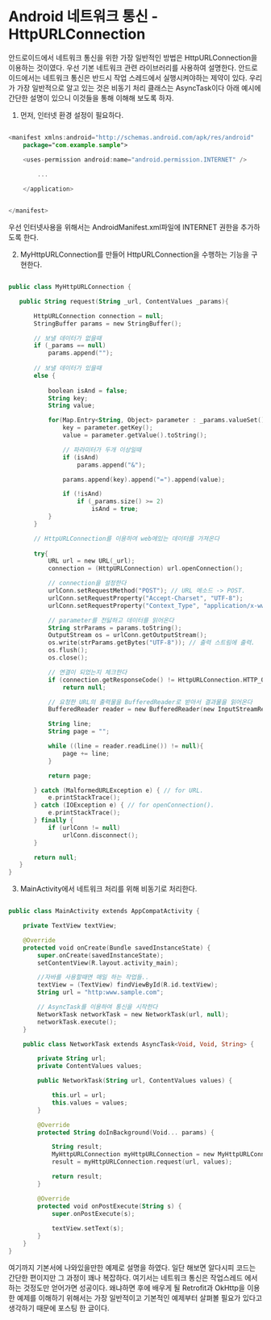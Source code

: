# Android 네트워크 통신 - HttpURLConnection


안드로이드에서 네트워크 통신을 위한 가장 일반적인 방법은 HttpURLConnection을 이용하는 것이였다. 우선 기본 네트워크 관련 라이브러리를 사용하여 설명한다.
안드로이드에서는 네트워크 통신은 반드시 작업 스레드에서 실행시켜야하는 제약이 있다. 우리가 가장 일반적으로 알고 있는 것은 비동기 처리 클래스는 AsyncTask이다 아래 예시에 간단한 설명이 있으니 이것들을 통해 이해해 보도록 하자.




1) 먼저, 인터넷 환경 설정이 필요하다.

```kotlin

<manifest xmlns:android="http://schemas.android.com/apk/res/android"
    package="com.example.sample">

    <uses-permission android:name="android.permission.INTERNET" />

        ...
        
    </application>


</manifest>

```
    
우선 인터넷사용을 위해서는 AndroidManifest.xml파일에 INTERNET 권한을 추가하도록 한다.



2) MyHttpURLConnection를 만들어 HttpURLConnection을 수행하는 기능을 구현한다.

 ```kotlin
 
public class MyHttpURLConnection {

    public String request(String _url, ContentValues _params){

        HttpURLConnection connection = null;
        StringBuffer params = new StringBuffer();

        // 보낼 데이터가 없을때
        if (_params == null)
            params.append("");
            
        // 보낼 데이터가 있을때
        else {
            
            boolean isAnd = false;
            String key;
            String value;

            for(Map.Entry<String, Object> parameter : _params.valueSet()){
                key = parameter.getKey();
                value = parameter.getValue().toString();

                // 파라미터가 두개 이상일때
                if (isAnd)
                    params.append("&");

                params.append(key).append("=").append(value);

                if (!isAnd)
                    if (_params.size() >= 2)
                        isAnd = true;
            }
        }

        // HttpURLConnection를 이용하여 web에있는 데이터를 가져온다
         
        try{
            URL url = new URL(_url);
            connection = (HttpURLConnection) url.openConnection();

            // connection을 설정한다
            urlConn.setRequestMethod("POST"); // URL 메소드 -> POST.
            urlConn.setRequestProperty("Accept-Charset", "UTF-8");
            urlConn.setRequestProperty("Context_Type", "application/x-www-form-urlencoded;cahrset=UTF-8");

            // parameter를 전닳하고 데이터를 읽어온다
            String strParams = params.toString(); 
            OutputStream os = urlConn.getOutputStream();
            os.write(strParams.getBytes("UTF-8")); // 출력 스트림에 출력.
            os.flush(); 
            os.close(); 

            // 연결이 되었는지 체크한다
            if (connection.getResponseCode() != HttpURLConnection.HTTP_OK)
                return null;

            // 요청한 URL의 출력물을 BufferedReader로 받아서 결과물을 읽어온다
            BufferedReader reader = new BufferedReader(new InputStreamReader(connection.getInputStream(), "UTF-8"));

            String line;
            String page = "";

            while ((line = reader.readLine()) != null){
                page += line;
            }

            return page;

        } catch (MalformedURLException e) { // for URL.
            e.printStackTrace();
        } catch (IOException e) { // for openConnection().
            e.printStackTrace();
        } finally {
            if (urlConn != null)
                urlConn.disconnect();
        }

        return null;
    }
}

```



3)  MainActivity에서 네트워크 처리를 위해 비동기로 처리한다.


```kotlin

public class MainActivity extends AppCompatActivity {

    private TextView textView;

    @Override
    protected void onCreate(Bundle savedInstanceState) {
        super.onCreate(savedInstanceState);
        setContentView(R.layout.activity_main);

        //자바를 사용할때면 매일 하는 작업들..
        textView = (TextView) findViewById(R.id.textView);
        String url = "http:www.sample.com";

        // AsyncTask를 이용하여 통신을 시작한다
        NetworkTask networkTask = new NetworkTask(url, null);
        networkTask.execute();
    }

    public class NetworkTask extends AsyncTask<Void, Void, String> {

        private String url;
        private ContentValues values;

        public NetworkTask(String url, ContentValues values) {

            this.url = url;
            this.values = values;
        }

        @Override
        protected String doInBackground(Void... params) {

            String result;
            MyHttpURLConnection myHttpURLConnection = new MyHttpURLConnection();
            result = myHttpURLConnection.request(url, values); 

            return result;
        }

        @Override
        protected void onPostExecute(String s) {
            super.onPostExecute(s);
            
            textView.setText(s);
        }
    }
}

```

여기까지 기본서에 나와있을만한 예제로 설명을 하였다. 일단 해보면 알다시피 코드는 간단한 편이지만 그 과정이 꽤나 복잡하다. 여기서는 네트워크 통신은 작업스레드 에서 하는 것정도만 얻어가면 성공이다. 왜냐하면 후에 배우게 될 Retrofit과 OkHttp을 이용한 예제를 이해하기 위해서는 가장 일반적이고 기본적인 예제부터 살펴볼 필요가 있다고 생각하기 때문에 포스팅 한 글이다.
